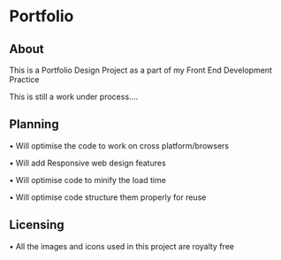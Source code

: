 # Portfolio

## About 
This is a Portfolio Design Project as a part of my Front End Development Practice

This is still a work under process....

## Planning
• Will optimise the code to work on cross platform/browsers

• Will add Responsive web design features

• Will optimise code to minify the load time

• Will optimise code structure them properly for reuse 

## Licensing

• All the images and icons used in this project are royalty free

